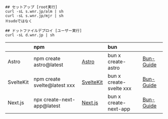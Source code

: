 
```
## セットアップ [root実行]
curl -sL s.wnr.jp/alm | sh
curl -sL s.wnr.jp/mjr | sh
※sudoではなく

## ドットファイルデプロイ [ユーザー実行]
curl -sL d.wnr.jp | sh
```

|  | npm |  | bun |  |
|:-|:-|:-|:-|:-|
| Astro     | npm create astro@latest      | [Astro](https://astro.build/)        | bun x create-astro      |[Bun-Guide](https://bun.sh/guides/ecosystem/astro)      |
| SvelteKit | npm create svelte@latest xxx | [SvelteKit](https://kit.svelte.dev/) | bun x create-svelte xxx | [Bun-Guide](https://bun.sh/guides/ecosystem/sveltekit) |
| Next.js   | npx create-next-app@latest   | [Next.js](https://nextjs.org/)       | bun x create-next-app   | [Bun-Guide](https://bun.sh/guides/ecosystem/nextjs)    |
